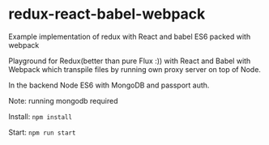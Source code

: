 # redux-react-babel-webpack
Example implementation of redux with React and babel ES6 packed with webpack

Playground for Redux(better than pure Flux :)) with React and Babel with Webpack which transpile files by running own proxy server on top of Node.

In the backend Node ES6 with MongoDB and passport auth.

Note: running mongodb required

Install:
```npm install```

Start:
```npm run start```
